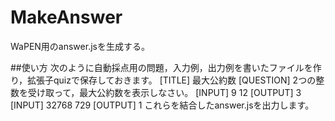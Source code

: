 # MakeAnswer
WaPEN用のanswer.jsを生成する。

##使い方
次のように自動採点用の問題，入力例，出力例を書いたファイルを作り，拡張子quizで保存しておきます。
    [TITLE]
    最大公約数
    [QUESTION]
    2つの整数を受け取って，最大公約数を表示しなさい。
    [INPUT]
    9
    12
    [OUTPUT]
    3
    [INPUT]
    32768
    729
    [OUTPUT]
    1
これらを結合したanswer.jsを出力します。
